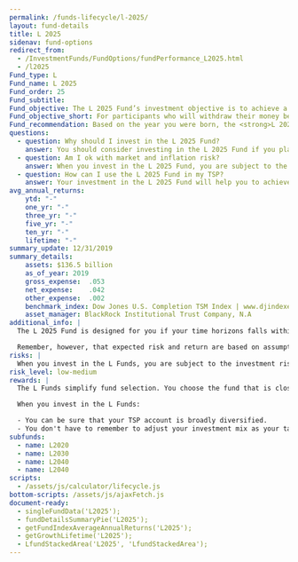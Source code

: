```yaml
---
permalink: /funds-lifecycle/l-2025/
layout: fund-details
title: L 2025
sidenav: fund-options
redirect_from:
  - /InvestmentFunds/FundOptions/fundPerformance_L2025.html
  - /l2025
Fund_type: L
Fund_name: L 2025
Fund_order: 25
Fund_subtitle:
Fund_objective: The L 2025 Fund’s investment objective is to achieve a moderate level of growth with a moderate emphasis on preservation of assets. The Fund's allocation in the G, F, C, S, and I Funds is adjusted quarterly. The L 2025 will roll into the L Income Fund automatically in July 2025 when its allocation becomes the same as the allocation of the L Income Fund.
Fund_objective_short: For participants who will withdraw their money beginning 2021 trhough 2027.
Fund_recommendation: Based on the year you were born, the <strong>L 2025 Fund</strong> may be a good choice for you because it decreases exposure to risk as you near retirement.
questions:
  - question: Why should I invest in the L 2025 Fund?
    answer: You should consider investing in the L 2025 Fund if you plan to withdraw money from your TSP account between 2021 through 2027.
  - question: Am I ok with market and inflation risk?
    answer: When you invest in the L 2025 Fund, you are subject to the investment risks associated with the G, F, C, S, and I funds. This means that the L 2025 Fund can have periods of gain and loss, just as the individual TSP funds do.
  - question: How can I use the L 2025 Fund in my TSP?
    answer: Your investment in the L 2025 Fund will help you to achieve the best expected return for the amount of expected risk that is appropriate for your time horizon. The L 2025 Fund makes the investing process easy for you because you do not have to figure out how to diversify your account or how and when to rebalance - it’s done for you.
avg_annual_returns:
    ytd: "-"
    one_yr: "-"
    three_yr: "-"
    five_yr: "-"
    ten_yr: "-"
    lifetime: "-"
summary_update: 12/31/2019
summary_details:
    assets: $136.5 billion
    as_of_year: 2019
    gross_expense:  .053
    net_expense:    .042
    other_expense:  .002
    benchmark_index: Dow Jones U.S. Completion TSM Index | www.djindexes.com
    asset_manager: BlackRock Institutional Trust Company, N.A
additional_info: |
  The L 2025 Fund is designed for you if your time horizons falls within the 2021 through 2027 range. The asset allocation of this fund is adjusted quarterly, moving to a more conservative mix, gradually approaching that of the L Income Fund. Between quarterly adjustments, the asset allocation of the L 2025 Fund is maintained through daily rebalancing to the fund’s target allocation.

  Remember, however, that expected risk and return are based on assumptions about future economic conditions and investment performance. There is no guaranteed rate of return for any period, either short-term or long-term. For the fund’s historical returns, visit [Share Price History]({{ site.baseurl }}/fund-performance/share-price-history/). Past performance does not guarantee future results.
risks: |
  When you invest in the L Funds, you are subject to the investment risks associated with the G, F, C, S, and I funds. Your account is not guaranteed against loss. The L Funds can have periods of gain and loss, just as the individual TSP funds do.
risk_level: low-medium
rewards: |
  The L Funds simplify fund selection. You choose the fund that is closest to your target date (or, if your target date falls between the target dates that are offered, you can split your account between the two target date funds closest to your time horizon).

  When you invest in the L Funds:

  - You can be sure that your TSP account is broadly diversified.
  - You don't have to remember to adjust your investment mix as your target date approaches - it's done for you.
subfunds:
  - name: L2020
  - name: L2030
  - name: L2040
  - name: L2040
scripts:
  - /assets/js/calculator/lifecycle.js
bottom-scripts: /assets/js/ajaxFetch.js
document-ready:
  - singleFundData('L2025');
  - fundDetailsSummaryPie('L2025');
  - getFundIndexAverageAnnualReturns('L2025');
  - getGrowthLifetime('L2025');
  - LfundStackedArea('L2025', 'LfundStackedArea');
---
```

